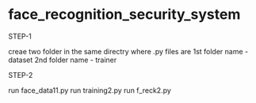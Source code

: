# face_recognition_security_system

STEP-1

creae two folder in the same directry where .py files are
 1st folder name - dataset
 2nd folder name - trainer
 
 STEP-2
 
 run face_data11.py
 run training2.py
 run f_reck2.py 
 
